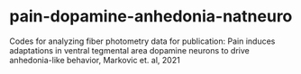 # pain-dopamine-anhedonia-natneuro
Codes for analyzing fiber photometry data for publication: Pain induces adaptations in ventral tegmental area dopamine neurons to drive anhedonia-like behavior, Markovic et. al, 2021
